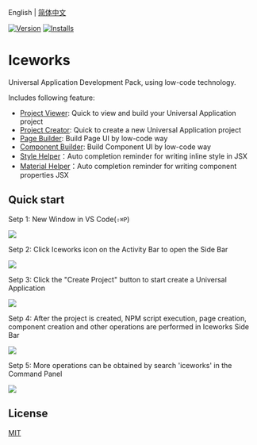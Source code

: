 English | [简体中文](./README.md)

[![Version](https://vsmarketplacebadge.apphb.com/version/iceworks-team.iceworks.svg)](https://marketplace.visualstudio.com/items?itemName=iceworks-team.iceworks)
[![Installs](https://vsmarketplacebadge.apphb.com/installs-short/iceworks-team.iceworks.svg)](https://marketplace.visualstudio.com/items?itemName=iceworks-team.iceworks)

# Iceworks

Universal Application Development Pack, using low-code technology.

Includes following feature:

- [Project Viewer](https://marketplace.visualstudio.com/items?itemName=iceworks-team.iceworks-app): Quick to view and build your Universal Application project
- [Project Creator](https://marketplace.visualstudio.com/items?itemName=iceworks-team.iceworks-project-creator): Quick to create a new Universal Application project
- [Page Builder](https://marketplace.visualstudio.com/items?itemName=iceworks-team.iceworks-page-builder): Build Page UI by low-code way
- [Component Builder](https://marketplace.visualstudio.com/items?itemName=iceworks-team.iceworks-component-builder): Build Component UI by low-code way
- [Style Helper](https://marketplace.visualstudio.com/items?itemName=iceworks-team.iceworks-style-helper)：Auto completion reminder for writing inline style in JSX
- [Material Helper](https://marketplace.visualstudio.com/items?itemName=iceworks-team.iceworks-material-helper)：Auto completion reminder for writing component properties JSX

## Quick start

Setp 1: New Window in VS Code(`⇧⌘P`)

![](https://img.alicdn.com/tfs/TB1blgMJNz1gK0jSZSgXXavwpXa-1024-768.png)

Setp 2: Click Iceworks icon on the Activity Bar to open the Side Bar

![](https://img.alicdn.com/tfs/TB1G2cValBh1e4jSZFhXXcC9VXa-1024-768.png)

Setp 3: Click the "Create Project" button to start create a Universal Application

![](https://img.alicdn.com/tfs/TB1Y4oSJUY1gK0jSZFCXXcwqXXa-1024-768.png)

Setp 4: After the project is created, NPM script execution, page creation, component creation and other operations are performed in Iceworks Side Bar

![](https://img.alicdn.com/tfs/TB1hScTJKH2gK0jSZJnXXaT1FXa-1024-768.png)

Setp 5: More operations can be obtained by search 'iceworks' in the Command Panel

![](https://img.alicdn.com/tfs/TB16h7PJFP7gK0jSZFjXXc5aXXa-1024-768.png)

## License

[MIT](https://github.com/ice-lab/iceworks/blob/master/LICENSE)
